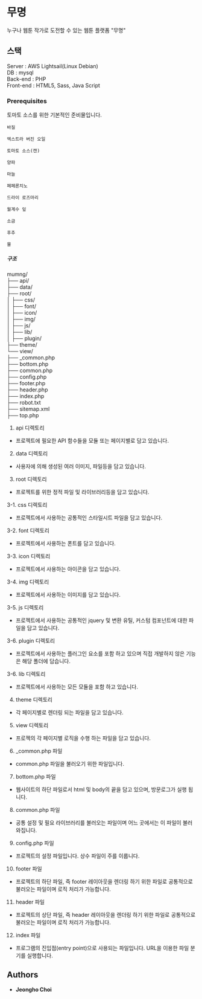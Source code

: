 # 무명

누구나 웹툰 작가로 도전할 수 있는 웹툰 플랫폼 "무명"

## 스택

Server          : AWS Lightsail(Linux Debian)</br>
DB              : mysql</br>
Back-end        : PHP</br>
Front-end       : HTML5, Sass, Java Script</br>
 
### Prerequisites

토마토 소스를 위한 기본적인 준비물입니다.

```
바질
```
```
엑스트라 버진 오일
```
```
토마토 소스(캔)
```
```
양파
```
```
마늘
```
```
페페론치노
```
```
드라이 로즈마리
```
```
월계수 잎
```
```
소금
```
```
후추
```
```
물
```

##### 구조

mumng/</br>
├── api/</br>
├── data/</br>
├── root/</br>
│   ├── css/</br>
│   ├── font/</br>
│   ├── icon/</br>
│   ├── img/</br>
│   ├── js/</br>
│   ├── lib/</br>
│   ├── plugin/</br>
├── theme/</br>
└── view/</br>
├── _common.php</br>
├── bottom.php</br>
├── common.php</br>
├── config.php</br>
├── footer.php</br>
├── header.php</br>
├── index.php</br>
├── robot.txt</br>
├── sitemap.xml</br>
├── top.php</br>

1. api 디렉토리
- 프로젝트에 필요한 API 함수들을 모듈 또는 페이지별로 담고 있습니다.

2. data 디렉토리
- 사용자에 의해 생성된 여러 이미지, 파일등을 담고 있습니다.

3. root 디렉토리
- 프로젝트를 위한 정적 파일 및 라이브러리등을 담고 있습니다.

3-1. css 디렉토리
- 프로젝트에서 사용하는 공통적인 스타일시트 파일을 담고 있습니다.

3-2. font 디렉토리
- 프로젝트에서 사용하는 폰트를 담고 있습니다.

3-3. icon 디렉토리
- 프로젝트에서 사용하는 아이콘을 담고 있습니다.

3-4. img 디렉토리
- 프로젝트에서 사용하는 이미지를 담고 있습니다.

3-5. js 디렉토리
- 프로젝트에서 사용하는 공통적인 jquery 및 변환 유틸, 커스텀 컴포넌트에 대한 파일을 담고 있습니다.

3-6. plugin 디렉토리
- 프로젝트에서 사용하는 플러그인 요소를 포함 하고 있으며 직접 개발하지 않은 기능은 해당 폴더에 담습니다.

3-6. lib 디렉토리
- 프로젝트에서 사용하는 모든 모듈을 포함 하고 있습니다.

4. theme 디렉토리
- 각 페이지별로 렌더링 되는 파일을 담고 있습니다.

5. view 디렉토리
- 프로젝의 각 페이지별 로직을 수행 하는 파일을 담고 있습니다.

6. _common.php 파일
- common.php 파일을 불러오기 위한 파일입니다.

7. bottom.php 파일
- 웹사이트의 하단 파일로서 html 및 body의 끝을 담고 있으며, 방문로그가 실행 됩니다.

8. common.php 파일
- 공통 설정 및 필요 라이브러리를 불러오는 파일이며 어느 곳에서는 이 파일이 불러와집니다.

9. config.php 파일
- 프로젝트의 설정 파일입니다. 상수 파일이 주를 이룹니다.

10. footer 파일
- 프로젝트의 하단 파일, 즉 footer 레이아웃을 렌더링 하기 위한 파일로 공통적으로 불러오는 파일이며 로직 처리가 가능합니다.

11. header 파일
- 프로젝트의 상단 파일, 즉 header 레이아웃을 렌더링 하기 위한 파일로 공통적으로 불러오는 파일이며 로직 처리가 가능합니다.

12. index 파일
- 프로그램의 진입점(entry point)으로 사용되는 파일입니다. URL을 이용한 파일 분기를 실행합니다.

## Authors

* **Jeongho Choi**
